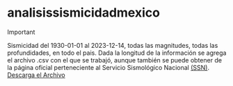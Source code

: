 # analisissismicidadmexico

> [!IMPORTANT]
> Sismicidad del 1930-01-01 al 2023-12-14, todas las magnitudes, todas las profundidades, en todo el pais. Dada la longitud de la información se agrega el archivo .csv con el que se trabajó, aunque también se puede obtener de la página oficial perteneciente al Servicio Sismológico Nacional [(SSN)](http://www2.ssn.unam.mx:8080/catalogo/).
> [Descarga el Archivo](https://drive.google.com/file/d/1jw1S1Kz5mzVOFfm5q6BR4y2fjM_ObP2y/view?usp=sharing)
> 


